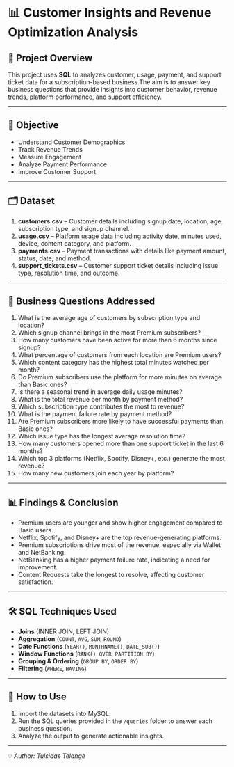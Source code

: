 # 📊 Customer Insights and Revenue Optimization Analysis

## 📌 Project Overview
This project uses **SQL**  to analyzes customer, usage, payment, and support ticket data for a subscription-based business.The aim is to answer key business questions that provide insights into customer behavior, revenue trends, platform performance, and support efficiency.

---

## 🎯 Objective

- Understand Customer Demographics
- Track Revenue Trends
- Measure Engagement
- Analyze Payment Performance
- Improve Customer Support

---

## 🗂 Dataset

1. **customers.csv** – Customer details including signup date, location, age, subscription type, and signup channel.
2. **usage.csv** – Platform usage data including activity date, minutes used, device, content category, and platform.
3. **payments.csv** – Payment transactions with details like payment amount, status, date, and method.
4. **support_tickets.csv** – Customer support ticket details including issue type, resolution time, and outcome.

---

## 🎯 Business Questions Addressed
1. What is the average age of customers by subscription type and location?
2. Which signup channel brings in the most Premium subscribers?
3. How many customers have been active for more than 6 months since signup?
4. What percentage of customers from each location are Premium users?
5. Which content category has the highest total minutes watched per month?
6. Do Premium subscribers use the platform for more minutes on average than Basic ones?
7. Is there a seasonal trend in average daily usage minutes?
8. What is the total revenue per month by payment method?
9. Which subscription type contributes the most to revenue?
10. What is the payment failure rate by payment method?
11. Are Premium subscribers more likely to have successful payments than Basic ones?
12. Which issue type has the longest average resolution time?
13. How many customers opened more than one support ticket in the last 6 months?
14. Which top 3 platforms (Netflix, Spotify, Disney+, etc.) generate the most revenue?
15. How many new customers join each year by platform?

---

## 📊 Findings & Conclusion

- Premium users are younger and show higher engagement compared to Basic users.
- Netflix, Spotify, and Disney+ are the top revenue-generating platforms.
- Premium subscriptions drive most of the revenue, especially via Wallet and NetBanking.
- NetBanking has a higher payment failure rate, indicating a need for improvement.
- Content Requests take the longest to resolve, affecting customer satisfaction.

---

## 🛠 SQL Techniques Used
- **Joins** (INNER JOIN, LEFT JOIN)  
- **Aggregation** (`COUNT`, `AVG`, `SUM`, `ROUND`)  
- **Date Functions** (`YEAR()`, `MONTHNAME()`, `DATE_SUB()`)  
- **Window Functions** (`RANK() OVER`, `PARTITION BY`)  
- **Grouping & Ordering** (`GROUP BY`, `ORDER BY`)  
- **Filtering** (`WHERE`, `HAVING`)

---

## 🚀 How to Use
1. Import the datasets into MySQL.
2. Run the SQL queries provided in the `/queries` folder to answer each business question.
3. Analyze the output to generate actionable insights.

---

💡 *Author: Tulsidas Telange*
